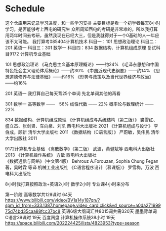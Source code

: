 # Schedule
这个仓库用来记录学习进度，和一些学习安排
主要目标是看一个初学者每天8小时学习，是否能够考上西电的研究生
众所周知西电的考研是非常难的，所以我打算用两年时间去考研，虽然我现在已经大三，但是我就得对于一个0基础的人一年应该不太可能。
我打算考085404计算机技术
科目一：101 思想政治理论       科目二：201 英语一      科目三：301 数学一     科目四：834 数据结构、计算机组成原理    复试科目9172 计算机专业基础

101 思想政治理论
《马克思主义基本原理概论》——约24%
《毛泽东思想和中国特色社会主义理论体系概论》——约30%
《中国近现代史纲要》——约14%
《思想道德修养与法律基础》——约16%
《形势与政策以及当代世界经济与政治》——约16%

201 英语一
我打算自己每天背25个单词
先北单词其他的再看

301 数学一
高等数学 ——　56%
线性代数 ——  22%
概率论与数理统计 —— 22%

834 数据结构、计算机组成原理 
《计算机组成与系统结构（第二版）》 裘雪红、盛立杰、张剑贤、车向泉、刘凯 西电科大出版社 2021 
《计算机组成与设计》 李伯成，顾新 清华大学出版社 2011 
《数据结构（C语言版）》 严蔚敏，吴伟民 清华大学出版社 2011 

9172计算机专业基础 
《离散数学》（第二版） 武波，黄健斌等 西电科大出版社  2013 
《计算机操作系统》 方敏 西电科大出版社  
《数据通信与网络》（中文第4版）  Behrouz A.Forouzan, Sophia Chung Fegan著，吴时霖 等译 机械工业出版社 
《C语言程序设计（慕课版）》 罗雪梅，万波 西电科大出版社

8小时我打算按照政治+英语2小时 数学2小时 专业课4小时来分布

第一阶段
高等数学共128课时 64天
https://www.bilibili.com/video/BV1a14y187qn/?spm_id_from=333.1387.homepage.video_card.click&vd_source=a0da27199975d74bd35caa88fcc37bc8
英语6级大纲词汇共8015词共需320天
墨墨背单词
C语言39课时 19天
百度网盘
计算机操作系统38小时 19天
https://space.bilibili.com/202224425/lists/4823953?type=season
